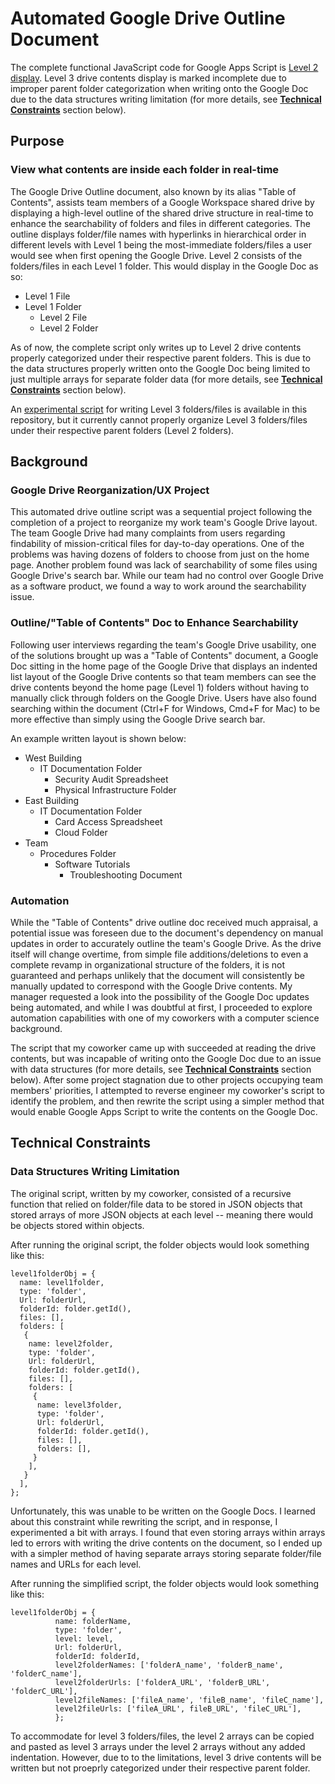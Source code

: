 # Automated Google Drive Outline Document
The complete functional JavaScript code for Google Apps Script is [Level 2 display](https://github.com/kenquejadas/Automated-Google-Drive-Outline-Document/blob/main/Level%202%20display). Level 3 drive contents display is marked incomplete due to improper parent folder categorization when writing onto the Google Doc due to the data structures writing limitation (for more details, see [**Technical Constraints**](https://github.com/kenquejadas/Google-Drive-Web-Scrape-Outline-Doc-Automation#technical-constraints) section below).

## Purpose
### View what contents are inside each folder in real-time
The Google Drive Outline document, also known by its alias "Table of Contents", assists team members of a Google Workspace shared drive by displaying a high-level outline of the shared drive structure in real-time to enhance the searchability of folders and files in different categories. The outline displays folder/file names with hyperlinks in hierarchical order in different levels with Level 1 being the most-immediate folders/files a user would see when first opening the Google Drive. Level 2 consists of the folders/files in each Level 1 folder. This would display in the Google Doc as so:
* Level 1 File
* Level 1 Folder
  * Level 2 File
  * Level 2 Folder

As of now, the complete script only writes up to Level 2 drive contents properly categorized under their respective parent folders. This is due to the data structures properly written onto the Google Doc being limited to just multiple arrays for separate folder data (for more details, see [**Technical Constraints**](https://github.com/kenquejadas/Google-Drive-Web-Scrape-Outline-Doc-Automation#technical-constraints) section below).

An [experimental script](https://github.com/kenquejadas/Automated-Google-Drive-Outline-Document/blob/main/Level%203%20incomplete) for writing Level 3 folders/files is available in this repository, but it currently cannot properly organize Level 3 folders/files under their respective parent folders (Level 2 folders).

## Background
### Google Drive Reorganization/UX Project
This automated drive outline script was a sequential project following the completion of a project to reorganize my work team's Google Drive layout. The team Google Drive had many complaints from users regarding findability of mission-critical files for day-to-day operations. One of the problems was having dozens of folders to choose from just on the home page. Another problem found was lack of searchability of some files using Google Drive's search bar. While our team had no control over Google Drive as a software product, we found a way to work around the searchability issue.

### Outline/"Table of Contents" Doc to Enhance Searchability
Following user interviews regarding the team's Google Drive usability, one of the solutions brought up was a "Table of Contents" document, a Google Doc sitting in the home page of the Google Drive that displays an indented list layout of the Google Drive contents so that team members can see the drive contents beyond the home page (Level 1) folders without having to manually click through folders on the Google Drive. Users have also found searching within the document (Ctrl+F for Windows, Cmd+F for Mac) to be more effective than simply using the Google Drive search bar. 

An example written layout is shown below:
* West Building
  * IT Documentation Folder
    * Security Audit Spreadsheet
    * Physical Infrastructure Folder
* East Building
  * IT Documentation Folder
    * Card Access Spreadsheet
    * Cloud Folder
* Team
  * Procedures Folder
    * Software Tutorials
      * Troubleshooting Document

### Automation
While the "Table of Contents" drive outline doc received much appraisal, a potential issue was foreseen due to the document's dependency on manual updates in order to accurately outline the team's Google Drive. As the drive itself will change overtime, from simple file additions/deletions to even a complete revamp in organizational structure of the folders, it is not guaranteed and perhaps unlikely that the document will consistently be manually updated to correspond with the Google Drive contents. My manager requested a look into the possibility of the Google Doc updates being automated, and while I was doubtful at first, I proceeded to explore automation capabilities with one of my coworkers with a computer science background. 

The script that my coworker came up with succeeded at reading the drive contents, but was incapable of writing onto the Google Doc due to an issue with data structures (for more details, see [**Technical Constraints**](https://github.com/kenquejadas/Google-Drive-Web-Scrape-Outline-Doc-Automation#technical-constraints) section below). After some project stagnation due to other projects occupying team members' priorities, I attempted to reverse engineer my coworker's script to identify the problem, and then rewrite the script using a simpler method that would enable Google Apps Script to write the contents on the Google Doc.

## Technical Constraints
### Data Structures Writing Limitation
The original script, written by my coworker, consisted of a recursive function that relied on folder/file data to be stored in JSON objects that stored arrays of more JSON objects at each level -- meaning there would be objects stored within objects.

After running the original script, the folder objects would look something like this:
```
level1folderObj = {
  name: level1folder,
  type: 'folder',
  Url: folderUrl,
  folderId: folder.getId(),
  files: [],
  folders: [
   {
    name: level2folder,
    type: 'folder',
    Url: folderUrl,
    folderId: folder.getId(),
    files: [],
    folders: [
     {
      name: level3folder,
      type: 'folder',
      Url: folderUrl,
      folderId: folder.getId(),
      files: [],
      folders: [],
     }
    ],
   }
  ],
};
```

Unfortunately, this was unable to be written on the Google Docs. I learned about this constraint while rewriting the script, and in response, I experimented a bit with arrays. I found that even storing arrays within arrays led to errors with writing the drive contents on the document, so I ended up with a simpler method of having separate arrays storing separate folder/file names and URLs for each level.

After running the simplified script, the folder objects would look something like this:
```
level1folderObj = {
          name: folderName,
          type: 'folder',
          level: level,
          Url: folderUrl,
          folderId: folderId,
          level2folderNames: ['folderA_name', 'folderB_name', 'folderC_name'],
          level2folderUrls: ['folderA_URL', 'folderB_URL', 'folderC_URL'],
          level2fileNames: ['fileA_name', 'fileB_name', 'fileC_name'],
          level2fileUrls: ['fileA_URL', fileB_URL', 'fileC_URL'],
          };
```
To accommodate for level 3 folders/files, the level 2 arrays can be copied and pasted as level 3 arrays under the level 2 arrays without any added indentation. However, due to to the limitations, level 3 drive contents will be written but not proeprly categorized under their respective parent folder.
